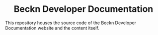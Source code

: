 # <div align="center"> Beckn Developer Documentation </div>

This repository houses the source code of the Beckn Developer Documentation
website and the content itself.
